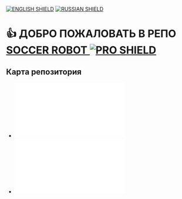 [![ENGLISH SHIELD](https://img.shields.io/badge/-English-444?style=flat-square)]()
[![RUSSIAN SHIELD](https://img.shields.io/badge/-Русский-08f?style=flat-square)](RU_README.md)
# 👍 ДОБРО ПОЖАЛОВАТЬ В РЕПО [SOCCER ROBOT ![PRO SHIELD](https://img.shields.io/badge/-PRO-F00?style=for-the-badge)](https://github.com/UBER-BLACK/SoccerRobotsPro/)
## Карта репозитория
- **![Исходники](src/RU_README.md)**
- **![Документация](documentation/RU_README.md)**
